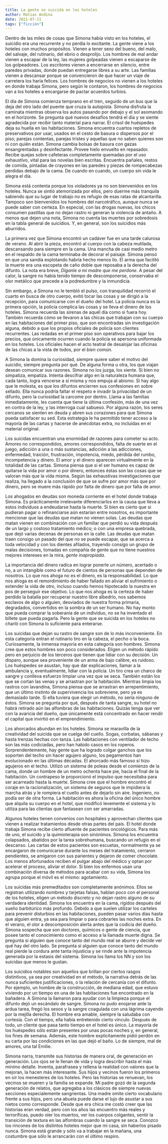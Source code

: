 ```yaml
---
title: La gente se suicida en los hoteles
author: Matias Andina
date: 2021-07-11
tags: ["ficción"]
---
```


Dentro de las miles de cosas que Simona había visto en los hoteles, el suicidio era una recurrente y no perdía lo excitante. La gente viene a los hoteles con muchos propósitos. Vienen a tener sexo del bueno, del malo, del salvaje, del rutinario, del ebrio o desprolijo. Los hombres de mal andar vienen a escapar de la ley, las mujeres golpeadas vienen a escaparse de los golpeadores. Los escritores vienen a encerrarse en silencio, entre paredes privadas, donde puedan entregarse libres a su arte. Las familias vienen a descansar porque se convencieron de que hacer un viaje de carretera los haría felices. Los hombres de negocios no vienen a los hoteles en donde trabaja Simona, pero según le contaron, los hombres de negocios van a los hoteles a encargarse de pactar acuerdos turbios.

El día de Simona comienza temprano en el tren, seguido de un bus que la deja del otro lado del puente que cruza la autopista. Simona disfruta la caminata mientras observa los autos pasando por debajo y el sol asomando en el horizonte. Se pregunta qué nuevos desafíos tendrá el día y se siente agradecida por recibir tanto material para narrar. El crisol de huéspedes deja su huella en las habitaciones. Simona encuentra cuartos repletos de preservativos por usar, usados en el cesto de basura o dispersos por el piso; parejas contentas, parejas tristes y aquellas que no saben quienes son ni con quién están. Simona cambia bolsas de basura con gazas ensangrentadas y desinfectante. Provee hielo envuelto en repasador. Recibe quejas sobre cafeteras completamente quemadas por el uso exhaustivo, vital para las novelas bien escritas. Encuentra pañales, restos de comida, pintadas de crayones en las paredes y piezas de rompecabezas perdidas debajo de la cama. De cuando en cuando, un cuerpo sin vida le alegra el día.

Simona está contenta porque los violadores ya no son bienvenidos en los hoteles. Nunca se sintió atemorizada por ellos, pero duerme más tranquila sabiendo que su lugar de trabajo no es refugio de esas ratas de alcantarilla. Tampoco son bienvenidos los hombres del narcotráfico, aunque nunca se puede saber con certeza. En especial, con las drogas nuevas, los chicos consumen pastillas que no dejan rastro ni generan la violencia de antaño. A menos que dejen una nota, Simona no cuenta las muertes por sobredosis en la tabla general de suicidios. Y, en general, son los suicidios más aburridos.

La primera vez que Simona encontró un cadáver fue en una tarde calurosa de verano. Al abrir la pieza, encontró al cuerpo con la cabeza mutilada, descansando para siempre en la cama. Una mancha de casi medio metro en el respaldo de la cama terminaba de decorar el paisaje. Simona pensó en que una sandía  explotando habría hecho menos lío. El arma que facilitó la muerte era una escopeta de caño doble que reposaba a la derecha del difunto. La nota era breve, *Díganle a mi madre que me perdone*. A pesar del calor, la sangre no había tenido tiempo de descomponerse, conservaba el olor metálico que precede a la podredumbre y la inmundicia.

Sin embargo, a Simona no le tembló el pulso, con tranquilidad recorrió el cuarto en busca de otro cuerpo, evitó tocar las cosas y se dirigió a la recepción, para comunicarse con el dueño del hotel. La policía nunca es la primera opción, la policía complica las cosas y se lleva el dinero de los hoteles. Simona recuerda las sirenas de aquél día como si fuera hoy. También recuerda cómo se llevaron a las chicas que trabajan con su cuerpo en las habitaciones del primer piso, que son encontradas sin investigación alguna, debido a que los propios oficiales de policía son clientes recurrentes. Las redadas en el primer piso son operativos para bajar los precios, que únicamente ocurren cuando la policía se apersona uniformada en los hoteles. Los oficiales hacen el acto teatral de desalojar las oficinas de las chicas a la vista de todos, por el *bien común*.

A Simona la domina la curiosidad, siempre quiere saber el motivo del suicidio, siempre pregunta por qué. De alguna forma u otra, los que viajan desean comunicar sus razones. Simona no los juzga, los siente. Si bien no simpatiza, empatiza. Intenta descifrar algo en la naturaleza humana que, cada tanto, logra vencerse a sí misma y nos empuja al abismo. Si hay algo que le molesta, es que los difuntos encierren sus confesiones en sobre sellado. Ella nunca podría faltar el respeto e invadir la privacidad de un difunto, pero la curiosidad la carcome por dentro. Llama a las familias inmediatamente, les cuenta que tiene la última confesión, más de una vez en contra de la ley, y las interroga cual sabueso. Por alguna razón, los seres cercanos se sienten en deuda y abren sus corazones para que Simona pueda satisfacer su sed. Esta estrategia le ha permitido tener acceso a la mayoría de las cartas y hacerse de anécdotas extra, no incluidas en el material original.

Los suicidas encuentran una enormidad de razones para cometer su acto. Amores no correspondidos, amores correspondidos, falta de suerte en el juego, adicción a una o más sustancias, adicción a las adicciones, enfermedad, traición, frustración, impotencia, miedo, pérdida del rumbo, incompetencia y dinero. El amor y el dinero aparecen virtualmente en la totalidad de las cartas. Simona piensa que si el ser humano es capaz de quitarse la vida por amor o por dinero, entonces éstas son las cosas que se valoran más que la vida misma. Según las exhaustivas investigaciones que realiza, ha llegado a la conclusión de que se sufre por amor más que por dinero, pero se muere más rápido por falta de dinero que por falta de amor.  

Los ahogados en deudas son moneda corriente en el hotel donde trabaja Simona. Es prácticamente irrelevante diferenciarlos en la causa que lleva a estos individuos a endeudarse hasta la muerte. Si bien es cierto que si pudieran pagar o refinanciarse aún estarían entre nosotros, es importante mencionar que las deudas que matan no vienen solas. Las deudas que matan vienen en combinación con un familiar que perdió su vida después de un largo y costoso tratamiento médico; o con una empresa quebrada, que dejó varias decenas de personas en la calle. Las deudas que matan traen consigo un pasado del que no se puede escapar, que se acerca a toda velocidad y con los dientes afilados, trayendo consigo un grupo de malas decisiones, tomadas en compañía de gente que no tiene nuestros mejores intereses en la mira, *gente inapropiada*. 

La importancia del dinero radica en lograr ponerle un número, acertado o no, a un intangible como el futuro de cientos de personas que dependen de nosotros. Lo que nos ahoga no es el dinero, es la responsabilidad. Lo que nos ahoga es el remordimiento de haber fallado en aliviar el sufrimiento o extender la vida de otro, incluso cuando hemos hipotecado la nuestra en pos de perseguir ese objetivo. Lo que nos ahoga es la certeza de haber perdido la batalla por recuperar nuestro libre albedrío, nos sabemos esclavos de algo o alguien, desviados de nuestra forma primaria, degradados, convertidos en la sombra de un ser humano. No hay monto que pueda comprar la soberanía de un individuo, no se ha inventado el billete que pueda pagarla. Pero la gente que se suicida en los hoteles no charló con Simona lo suficiente para enterarse. 

Los suicidas que dejan su rastro de sangre son de lo más inconveniente. En esta categoría entran el rutinario tiro en la cabeza, el pecho o la boca. Curiosamente, la inmensa mayoría en esta categoría son hombres. Simona cree que estos hombres son poco considerados. Eligen un método rápido pero en perjuicio de los terceros que tienen que lidiar con su decisión. Un disparo, aunque sea proveniente de un arma de bajo calibre, es ruidoso. Los huéspedes se asustan, hay que dar explicaciones, llamar a la ambulancia y, eventualmente, lidiar con la policía. Un tiro crea un charco de sangre y conlleva esfuerzo limpiar una vez que se seca. También están los que se cortan las venas y se arrastran por la habitación. Mientras limpia los rastros con lavandina, Simona piensa que se arrastran en arrepentimiento, que un último instinto de supervivencia los sobreviene, pero ya es demasiado tarde. Si ella tuviera que elegir un método, no sería ninguno de éstos. Simona se pregunta por qué, después de tanta sangre, su hotel no habrá retirado aún las alfombras de las habitaciones. Quizás tenga que ver con la avaricia del dueño, que únicamente está concentrado en hacer rendir el capital que invirtió en el emprendimiento.

Los ahorcados abundan en los hoteles. Simona se maravilla de la creatividad del suicida que se cuelga del cuello. Sogas, corbatas, sábanas y hasta trenzas hechas con tanza. Las habitaciones con ventilador de techo son las más codiciadas, pero han habido casos en los roperos. Sorprendentemente, hay gente que ha logrado colgar ganchos que los soporten del techo sin hacer agujero alguno, los pegamentos han evolucionado en las últimas décadas. El ahorcado más famoso sí hizo agujeros en el techo. Utilizó un sistema de poleas desde el comienzo de la cama, donde un hombre de un metro ochenta hace pie, hacia el final de la habitación. Un contrapeso le proporcionó el impulso que necesitaba para ser acarreado hasta la muerte. Simona cree que el hombre encontró el coraje en la racionalización, un sistema de seguros que le impidiera la marcha atrás y le rompiera el cuello antes de dejarlo sin aire. Ingeniero, no podía ser de otra forma. La habitación es ahora la oficina del único hombre que alquila su cuerpo en el hotel, que modificó levemente el sistema y lo utiliza para las clientas que fantasean con ser amarradas.

Algunos hoteles tienen convenios con hospitales y aprovechan clientes que vienen a realizar tratamientos desde otras partes del país. El hotel donde trabaja Simona recibe cierto afluente de pacientes oncológicos. Para más de uno, el suicido y la quimioterapia son sinónimos. Simona los encuentra colapsados, abatidos por la tarea sobrehumana, buscando un refugio en el descanso. Las cartas de estos pacientes son escuetas, normalmente ya se encargaron de comunicarse durante los meses del tratamiento, cerraron pendientes, se amigaron con sus parientes y dejaron de comer chocolate. Los menos afortunados reciben el pulgar abajo del médico y optan por acelerar el proceso, aliviar el dolor. Si bien los enfermos usan una combinación diversa de métodos para acabar con su vida, Simona los agrupa porque el móvil es el mismo: agotamiento.

Los suicidas más premeditados son completamente anónimos. Ellos se registran utilizando nombres y tarjetas falsas, hablan poco con el personal de los hoteles, eligen un método discreto y no dejan rastro alguno de su verdadera identidad. Simona los encuentra en la cama, rígidos después del sueño barbitúrico más profundo. Debido a que suelen utilizar los carteles para prevenir disturbios en las habitaciones, pueden pasar varios días hasta que alguien entra, ya sea para limpiar o para cobrarles las noches extra. En el verano, el olor a descomposición alerta antes que la codicia del dueño. Simona sospecha que son doctores, químicos o gente de ciencia, que posee tanto el conocimiento como el acceso a la llamada muerte digna. Se pregunta si alguien que conoce tanto del mundo real se aburre y decide ver qué hay del otro lado. Se pregunta si alguien que conoce tanto del mundo real pierde la cordura ante tanta injusticia y se rinde ante la impotencia generada por la estasis del sistema. Simona los llama los NN y son los suicidas que menos le gustan.

Los suicidios notables son aquellos que brillan por ciertos rasgos distintivos, ya sea por creatividad en el método, la narrativa detrás de las nunca suficientes justificaciones, o la relación de cercanía con el difunto. Por ejemplo, un hombre de la construcción, de mediana edad, que estuvo viviendo por un tiempo en una de las habitaciones fue encontrado en la bañadera. A Simona la llamaron para ayudar con la limpieza porque el difunto dejó un escándalo de sangre. Simona no pudo enojarse ante la ardua tarea, fregó los sesos y la sangre coagulada con una lágrima cayendo por la mejilla derecha. El hombre era amable, siempre la saludaba con cortesía. Con el tiempo, ella había entretenido cierto vínculo. Después de todo, un cliente que pasa tanto tiempo en el hotel es único. La mayoría de los huéspedes sólo están presentes por unas pocas noches y, en general, los fines de semana. Además, este hombre explícitamente pidió perdón en su carta por las condiciones en las que dejó el baño. Lo de siempre, mal de amores, una tal Emilie. 

Simona narra, transmite sus historias de manera oral, de generación en generación. Los ojos se le llenan de vida y logra describir hasta el más mínimo detalle. Inventa, parafrasea y rellena la realidad con valores que la mejoran, la hacen más interesante. Sus hijos y vecinos fueron los primeros en oír los menesteres de los hoteles. Pero las historias se renuevan, los vecinos se mueren y la familia se expande. Mi padre gozó de la segunda generación de relatos, que agregaba a los clásicos de siempre nuevas secciones especialemente sangrientas. Una madre omite cierto vocabulario frente a sus hijos, pero una abuela puede darse el lujo de asustar a sus nietos como corresponde. Desde que era chica me costó creer que las historias eran verdad, pero con los años las encuentro más reales y terroríficas, puedo oler los muertos, ver los cuerpos colgantes, sentir la transición de textura en las alfombras cuando la sangre se seca. Conozco los rincones de los distintos hoteles mejor que mi casa, sin haberlos pisado nunca. Simona está grande y sólo va a trabajar en la mañana, una costumbre que sólo le arrancarán con el último respiro. 